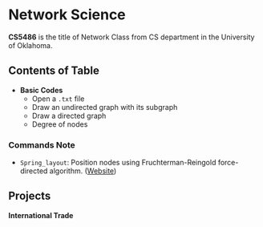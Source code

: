 # Network Science

**CS5486** is the title of Network Class from CS department in the University of Oklahoma.

## Contents of Table

* **Basic Codes**
  - Open a `.txt` file
  - Draw an undirected graph with its subgraph
  - Draw a directed graph
  - Degree of nodes

### Commands Note

* `Spring_layout`: Position nodes using Fruchterman-Reingold force-directed algorithm. ([Website](https://networkx.org/documentation/stable/reference/generated/networkx.drawing.layout.spring_layout.html))

## Projects

**International Trade**
